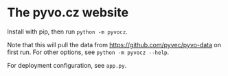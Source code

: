 # The pyvo.cz website

Install with pip, then run `python -m pyvocz`.

Note that this will pull the data from https://github.com/pyvec/pyvo-data on
first run. For other options, see `python -m pyvocz --help`.

For deployment configuration, see `app.py`.
